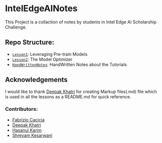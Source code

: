 # IntelEdgeAINotes #
This Project is a collaction of notes by students in Intel Edge AI Scholarship Challenge.

## Repo Structure: ##
+ [`Lesson1`](/Notes/Lesson2): Leveraging Pre-train Models
+ [`Lesson2`](/Notes/Lesson3): The Model Optimizer
+ [`HandWrittenNotes`](/Notes/General): HandWritten Notes about the Tutorials

## Acknowledgements ##
I would like to thank [Deepak Khatri](https://github.com/deepaklorkhatri007) for creating Markup files(.md) file which is used in all the lessons as a README.md for quick reference.

### Contributors: ###
+ [Fabrizio Cacicia](https://github.com/fabriziocacicia)
+ [Deepak Khatri](https://github.com/deepaklorkhatri007)
+ [Hasanul Karim](https://github.com/hasanulkarim)
+ [Shreyam Kesarwani](https://github.com/k12shreyam)

